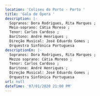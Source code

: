 ```yaml
---
location: 'Coliseu do Porto - Porto '
title: 'Gala de Ópera '
description: |-
  Sopranos: Dora Rodrigues, Rita Marques ;
  Meio-soprano: Cátia Moreso ;
  Tenor: Carlos Cardoso ;
  Barítono: André Henriques ;
  Direção Musical: José Eduardo Gomes ;
  Orquestra Sinfónica Portuguesa
descriptionEn: |-
  Sopranos: Dora Rodrigues, Rita Marques ;
  Mezzo soprano: Cátia Moreso ;
  Tenor: Carlos Cardoso ;
  Baritone: André Henriques ;
  Direção Musical: José Eduardo Gomes ;
  Orquestra Sinfónica Portuguesa
url: null
dateTime: '07/01/2020 21:00 PM'
---
```


